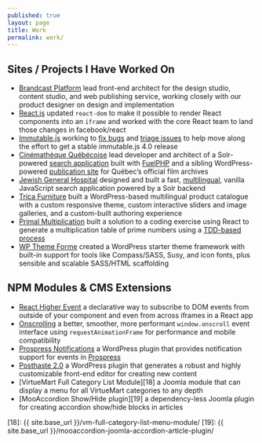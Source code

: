 ```yaml
---
published: true
layout: page
title: Work
permalink: work/
---
```


Sites / Projects I Have Worked On
---------------------------------

* [Brandcast Platform][] lead front-end architect for the design studio, content studio, and web publishing service, working closely with our product designer on design and implementation
* [React.js][] updated `react-dom` to make it possible to render React components into an `iframe` and worked with the core React team to land those changes in facebook/react
* [Immutable.js][] working to [fix bugs][immutable.js prs] and [triage issues][immutable.js issues] to help move along the effort to get a stable immutable.js 4.0 release
* [Cinémathèque Québécoise][cq] lead developer and architect of a Solr-powered [search application][cqrecherche] built with [FuelPHP][] and a sibling WordPress-powered [publication site][cq] for Québec’s official film archives
* [Jewish General Hospital][jgh] designed and built a fast, [multilingual][jghfr], vanilla JavaScript search application powered by a Solr backend
* [Trica Furniture][] built a WordPress-based multilingual product catalogue with a custom responsive theme, custom interactive sliders and image galleries, and a custom-built authoring experience
* [Primal Multiplication][] built a solution to a coding exercise using React to generate a multiplication table of prime numbers using a [TDD-based process][primal-multiplication-tdd]
* [WP Theme Forme][] created a WordPress starter theme framework with built-in support for tools like Compass/SASS, Susy, and icon fonts, plus sensible and scalable SASS/HTML scaffolding

[brandcast platform]: https://app.brandcast.io/signup/
[react.js]: https://github.com/facebook/react/pull/12037
[immutable.js]: https://github.com/immutable-js/immutable-js/
[immutable.js prs]: https://github.com/immutable-js/immutable-js/pulls?q=is%3Apr+author%3Aacusti
[immutable.js issues]: https://github.com/immutable-js/immutable-js/issues/1494
[cq]: http://collections.cinematheque.qc.ca/ "Collections en ligne | La Cinémathèque québécoise"
[cqrecherche]: http://collections.cinematheque.qc.ca/recherche/ "Recherche collections | La Cinémathèque québécoise"
[trica furniture]: http://www.tricafurniture.com/
[fuelphp]: http://www.fuelphp.com/ "A CodeIgniter-like PHP5+ MVC framework"
[jgh]: http://pen.jgh.ca/search/en/
[jghfr]: http://pen.jgh.ca/search/fr/
[primal multiplication]: https://www.acusti.ca/primal-multiplication/
[primal-multiplication-tdd]: https://github.com/acusti/primal-multiplication/commits/master
[wp theme forme]: https://github.com/acusti/WP-Theme-Forme

NPM Modules & CMS Extensions
----------------------------

* [React Higher Event][] a declarative way to subscribe to DOM events from outside of your component and even from across iframes in a React app
* [Onscrolling][] a better, smoother, more performant `window.onscroll` event interface using `requestAnimationFrame` for performance and mobile compatibility
* [Prospress Notifications][15] a WordPress plugin that provides notification support for events in [Prospress][16]
* [Posthaste 2.0][17] a WordPress plugin that generates a robust and highly customizable front-end editor for creating new content
* [VirtueMart Full Category List Module][18] a Joomla module that can display a menu for all VirtueMart categories to any depth
* [MooAccordion Show/Hide plugin][19] a dependency-less Joomla plugin for creating accordion show/hide blocks in articles

[react higher event]: https://github.com/bloodyowl/react-higher-event
[onscrolling]: https://github.com/acusti/onscrolling
[15]: https://github.com/acusti/pp-notifications
[16]: http://prospress.org/
[17]: https://github.com/acusti/posthaste
[18]: {{ site.base_url }}/vm-full-category-list-menu-module/
[19]: {{ site.base_url }}/mooaccordion-joomla-accordion-article-plugin/

